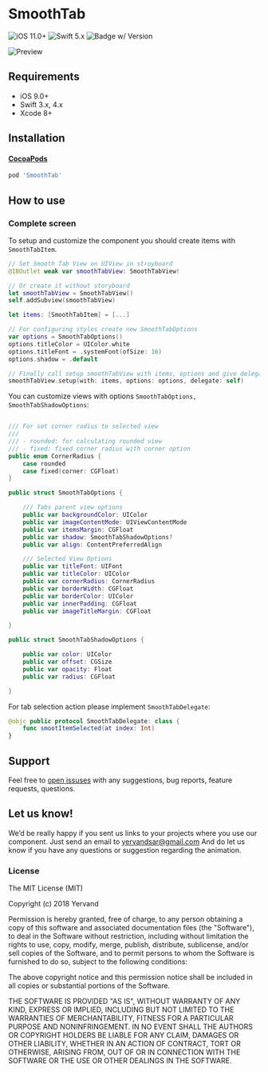 # SmoothTab

![iOS 11.0+](https://img.shields.io/badge/iOS-11.0+-green.svg)
![Swift 5.x](https://img.shields.io/badge/Swift-5.x-orange.svg)
![Badge w/ Version](https://img.shields.io/cocoapods/v/SmoothTab.svg)

![Preview](preview.png)

## Requirements

* iOS 9.0+
* Swift 3.x, 4.x
* Xcode 8+

## Installation

#### [CocoaPods](https://cocoapods.org/)

```ruby
pod 'SmoothTab'
```

## How to use

### Complete screen

To setup and customize the component you should create items with  `SmoothTabItem`.

```swift
// Set Smooth Tab View on UIView in stroyboard
@IBOutlet weak var smoothTabView: SmoothTabView!

// Or create it without storyboard
let smoothTabView = SmoothTabView()
self.addSubview(smoothTabView)

let items: [SmoothTabItem] = [...]

// For configuring styles create new SmoothTabOptions
var options = SmoothTabOptions()
options.titleColor = UIColor.white
options.titleFont = .systemFont(ofSize: 16)
options.shadow = .default

// Finally call setup smoothTabView with items, options and give delegate
smoothTabView.setup(with: items, options: options, delegate: self)
```

You can customize views with options `SmoothTabOptions, SmoothTabShadowOptions`:
```swift

/// For set corner radius to selected view
///
/// - rounded: for calculating rounded view
/// - fixed: fixed corner radius with corner option
public enum CornerRadius {
	case rounded
	case fixed(corner: CGFloat)
}

public struct SmoothTabOptions {

	/// Tabs parent view options
	public var backgroundColor: UIColor
	public var imageContentMode: UIViewContentMode
	public var itemsMargin: CGFloat
	public var shadow: SmoothTabShadowOptions?
    public var align: ContentPreferredAlign

	/// Selected View Options
	public var titleFont: UIFont
	public var titleColor: UIColor
	public var cornerRadius: CornerRadius
	public var borderWidth: CGFloat
	public var borderColor: UIColor
	public var innerPadding: CGFloat
	public var imageTitleMargin: CGFloat

}

public struct SmoothTabShadowOptions {

	public var color: UIColor
	public var offset: CGSize
	public var opacity: Float
	public var radius: CGFloat

}
```

For tab selection action please implement  `SmoothTabDelegate`:

```swift
@objc public protocol SmoothTabDelegate: class {
    func smootItemSelected(at index: Int)
}
```

## Support

Feel free to [open issuses](https://github.com/yervandsar/SmoothTab/issues/new) with any suggestions, bug reports, feature requests, questions.

## Let us know!

We’d be really happy if you sent us links to your projects where you use our component. Just send an email to yervandsar@gmail.com And do let us know if you have any questions or suggestion regarding the animation.


### License

The MIT License (MIT)

Copyright (c) 2018 Yervand

Permission is hereby granted, free of charge, to any person obtaining a copy
of this software and associated documentation files (the "Software"), to deal
in the Software without restriction, including without limitation the rights
to use, copy, modify, merge, publish, distribute, sublicense, and/or sell
copies of the Software, and to permit persons to whom the Software is
furnished to do so, subject to the following conditions:

The above copyright notice and this permission notice shall be included in all
copies or substantial portions of the Software.

THE SOFTWARE IS PROVIDED "AS IS", WITHOUT WARRANTY OF ANY KIND, EXPRESS OR
IMPLIED, INCLUDING BUT NOT LIMITED TO THE WARRANTIES OF MERCHANTABILITY,
FITNESS FOR A PARTICULAR PURPOSE AND NONINFRINGEMENT. IN NO EVENT SHALL THE
AUTHORS OR COPYRIGHT HOLDERS BE LIABLE FOR ANY CLAIM, DAMAGES OR OTHER
LIABILITY, WHETHER IN AN ACTION OF CONTRACT, TORT OR OTHERWISE, ARISING FROM,
OUT OF OR IN CONNECTION WITH THE SOFTWARE OR THE USE OR OTHER DEALINGS IN THE
SOFTWARE.
